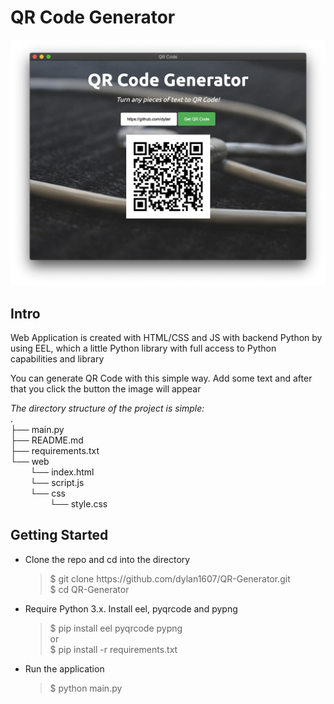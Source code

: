<html>
    <body>
        <h1>QR Code Generator</h1>
        <img src='./application.png'>
        <h2>Intro</h2>
        <p>
        Web Application is created with HTML/CSS and JS with backend Python by using EEL, which a little Python library with full access to Python capabilities and library
        </p>
        <p>
            You can generate QR Code with this simple way. Add some text and after that you click the button the image will appear
        </p>
        <div><i>The directory structure of the project is simple:</i></div>
        <div>
            .<br>
            ├── main.py<br>
            ├── README.md<br>
            ├── requirements.txt<br>
            └── web<br>
            &nbsp;&nbsp;&nbsp;&nbsp;&nbsp;&nbsp;&nbsp;&nbsp;└── index.html<br>
            &nbsp;&nbsp;&nbsp;&nbsp;&nbsp;&nbsp;&nbsp;&nbsp;└── script.js<br>
            &nbsp;&nbsp;&nbsp;&nbsp;&nbsp;&nbsp;&nbsp;&nbsp;└── css<br>
            &nbsp;&nbsp;&nbsp;&nbsp;&nbsp;&nbsp;&nbsp;&nbsp;&nbsp;&nbsp;&nbsp;&nbsp;&nbsp;&nbsp;&nbsp;&nbsp;└── style.css <br>
        </div>
        <h2>Getting Started</h2>
        <ul>
            <li>Clone the repo and cd into the directory</li>
            <blockquote>
                $ git clone https://github.com/dylan1607/QR-Generator.git <br>
                $ cd QR-Generator
            </blockquote>
            <li>Require Python 3.x. Install eel, pyqrcode and pypng</li>
            <blockquote>
                $ pip install eel pyqrcode pypng<br>
                or<br>
                $ pip install -r requirements.txt
            </blockquote>
            <li>Run the application</li>
            <blockquote>$ python main.py</blockquote>
        </ul>
    <body>        
</html>
